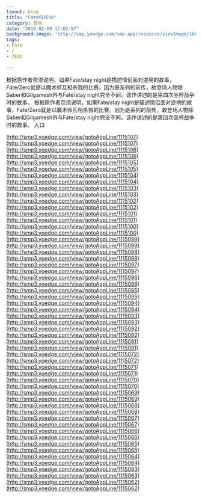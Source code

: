 ```yaml
---
layout: blog
title: "Fate份ZERO"
category: 其他
date: "2018-02-09 17:02:57"
background-image: 'http://smp.yoedge.com/smp-app/resource/viewImage/1003999appline.png'
tags:
- Fate
- /
- ZERO

---
```

根据原作者奈须说明，如果Fate/stay night是描述情侣面对逆境的故事，Fate/Zero就是以魔术师互相杀戮的比赛。因为是系列的前传，故登场人物除Saber和Gilgamesh外与Fate/stay night完全不同。该作讲述的是第四次圣杯战争时的故事。
根据原作者奈须说明，如果Fate/stay night是描述情侣面对逆境的故事，Fate/Zero就是以魔术师互相杀戮的比赛。因为是系列的前传，故登场人物除Saber和Gilgamesh外与Fate/stay night完全不同。该作讲述的是第四次圣杯战争时的故事。
入口

[http://smp3.yoedge.com/view/gotoAppLine/1115107](http://smp3.yoedge.com/view/gotoAppLine/1115107)
[http://smp3.yoedge.com/view/gotoAppLine/1115106](http://smp3.yoedge.com/view/gotoAppLine/1115106)
[http://smp3.yoedge.com/view/gotoAppLine/1115105](http://smp3.yoedge.com/view/gotoAppLine/1115105)
[http://smp3.yoedge.com/view/gotoAppLine/1115104](http://smp3.yoedge.com/view/gotoAppLine/1115104)
[http://smp3.yoedge.com/view/gotoAppLine/1115103](http://smp3.yoedge.com/view/gotoAppLine/1115103)
[http://smp3.yoedge.com/view/gotoAppLine/1115102](http://smp3.yoedge.com/view/gotoAppLine/1115102)
[http://smp3.yoedge.com/view/gotoAppLine/1115101](http://smp3.yoedge.com/view/gotoAppLine/1115101)
[http://smp3.yoedge.com/view/gotoAppLine/1115100](http://smp3.yoedge.com/view/gotoAppLine/1115100)
[http://smp3.yoedge.com/view/gotoAppLine/1115099](http://smp3.yoedge.com/view/gotoAppLine/1115099)
[http://smp3.yoedge.com/view/gotoAppLine/1115098](http://smp3.yoedge.com/view/gotoAppLine/1115098)
[http://smp3.yoedge.com/view/gotoAppLine/1115097](http://smp3.yoedge.com/view/gotoAppLine/1115097)
[http://smp3.yoedge.com/view/gotoAppLine/1115096](http://smp3.yoedge.com/view/gotoAppLine/1115096)
[http://smp3.yoedge.com/view/gotoAppLine/1115095](http://smp3.yoedge.com/view/gotoAppLine/1115095)
[http://smp3.yoedge.com/view/gotoAppLine/1115094](http://smp3.yoedge.com/view/gotoAppLine/1115094)
[http://smp3.yoedge.com/view/gotoAppLine/1115093](http://smp3.yoedge.com/view/gotoAppLine/1115093)
[http://smp3.yoedge.com/view/gotoAppLine/1115092](http://smp3.yoedge.com/view/gotoAppLine/1115092)
[http://smp3.yoedge.com/view/gotoAppLine/1115091](http://smp3.yoedge.com/view/gotoAppLine/1115091)
[http://smp3.yoedge.com/view/gotoAppLine/1115072](http://smp3.yoedge.com/view/gotoAppLine/1115072)
[http://smp3.yoedge.com/view/gotoAppLine/1115071](http://smp3.yoedge.com/view/gotoAppLine/1115071)
[http://smp3.yoedge.com/view/gotoAppLine/1115070](http://smp3.yoedge.com/view/gotoAppLine/1115070)
[http://smp3.yoedge.com/view/gotoAppLine/1115069](http://smp3.yoedge.com/view/gotoAppLine/1115069)
[http://smp3.yoedge.com/view/gotoAppLine/1115068](http://smp3.yoedge.com/view/gotoAppLine/1115068)
[http://smp3.yoedge.com/view/gotoAppLine/1115067](http://smp3.yoedge.com/view/gotoAppLine/1115067)
[http://smp3.yoedge.com/view/gotoAppLine/1115066](http://smp3.yoedge.com/view/gotoAppLine/1115066)
[http://smp3.yoedge.com/view/gotoAppLine/1115065](http://smp3.yoedge.com/view/gotoAppLine/1115065)
[http://smp3.yoedge.com/view/gotoAppLine/1115064](http://smp3.yoedge.com/view/gotoAppLine/1115064)
[http://smp3.yoedge.com/view/gotoAppLine/1115063](http://smp3.yoedge.com/view/gotoAppLine/1115063)
[http://smp3.yoedge.com/view/gotoAppLine/1115062](http://smp3.yoedge.com/view/gotoAppLine/1115062)

        
